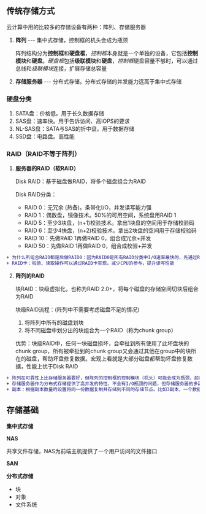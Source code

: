 ## 传统存储方式

云计算中用的比较多的存储设备有两种：阵列、存储服务器

1. **阵列** --- 集中式存储，控制框的机头会成为瓶颈

   阵列结构分为**控制框**和**硬盘框**，*控制框*本身就是一个单独的设备，它包括**控制模块**和**硬盘**。*硬盘框*包括**级联模块**和**硬盘**，*控制框*硬盘容量不够时，可以通过总线和*级联模块*连接，扩展存储总容量

2. **存储服务器** --- 分布式存储，分布式存储的并发能力远高于集中式存储



### 硬盘分类

1. SATA盘：价格低。用于长久数据存储
2. SAS盘：速率快。用于告诉访问、高IOPS的要求
3. NL-SAS盘：SATA与SAS的折中盘。用于数据存储
4. SSD盘：电路盘。高性能



### RAID（RAID不等于阵列）

1. **服务器的RAID（软RAID）**

   Disk RAID：基于磁盘做RAID，将多个磁盘组合为RAID

   Disk RAID分类：

   - RAID 0：无冗余 (热备)。条带化I/O，并发读写能力强
   - RAID 1：偶数盘，镜像技术。50%的可用空间，系统盘用RAID 1
   - RAID 5：至少3块盘，(n+1)校验技术。拿出1块盘的空间用于存储校验码
   - RAID 6：至少4快盘，(n+2)校验技术。拿出2块盘的空间用于存储校验码
   - RAID 10：先做RAID 1再做RAID 0，组合成冗余+并发
   - RAID 50：先做RAID 1再做RAID 0，组合成校验+并发

```diff
+ 为什么所组合RAID都是后做RAID0：因为RAID0是所有RAID分类中I/O速率最快的，先通过RAID1或RAID5实现组内数据冗余，然后通过RAID0实现组间I/O速率最大化，这是最佳实践
+ RAID卡：校验、读取操作可以通过RAID卡实现，减少CPU的参与，提升读写性能
```



2. **阵列的RAID**

   块RAID：块级虚拟化，也称为RAID 2.0+，将每个磁盘的存储空间切块后组合为RAID

   块级RAID流程：(阵列中不需要考虑磁盘不足的情况)

   1. 将阵列中所有的磁盘划块
   2. 将不同磁盘中划分出的块组合为一个RAID（称为chunk group）

   优势：块级RAID中，任何一块磁盘损坏，会牵扯到所有使用了此坏盘块的chunk group，所有被牵扯到的chunk group又会通过其他在group中的块所在的磁盘，帮助坏盘修复数据。宏观上看就是大部分磁盘都帮助坏盘修复数据，性能上优于Disk RAID

```diff
+ 阵列在可靠性上比存储服务器要好，但阵列的控制框的控制模块（机头）可能会成为瓶颈，前端的计算节点或后端的硬盘数量都可以持续扩大，但机头的硬件I/O速率无法扩展
+ 存储服务器作为分布式存储提供了高并发的特性，不会有I/O瓶颈的问题，但存储服务器的多副本机制生成的冗余数据量远超阵列
+ 副本：根据副本数量的设置将同一份数据复制并存储到不同的存储节点。比如3副本，一个数据到达存储，这个数据要复制为3个副本分别存放到不同的3台存储服务器上
```


## 存储基础

**集中式存储**

**NAS**

共享文件存储，NAS为前端主机提供了一个用户访问的文件接口

**SAN**



**分布式存储**

- 块
- 对象
- 文件系统
